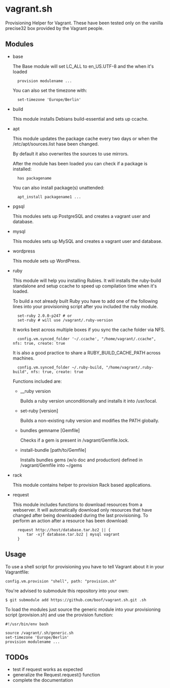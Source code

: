vagrant.sh
==========

Provisioning Helper for Vagrant. These have been tested only on the vanilla precise32 box provided by the Vagrant people.

Modules
-------

- base

  The Base module will set LC_ALL to en_US.UTF-8 and the when it's loaded

        provision modulename ...

  You can also set the timezone with:

        set-timezone 'Europe/Berlin'

- build

  This module installs Debians build-essential and sets up ccache.

- apt

  This module updates the package cache every two days or when the /etc/apt/sources.list hase been changed.

  By default it also overwrites the sources to use mirrors.

  After the module has been loaded you can check if a package is installed:

        has packagename

  You can also install package(s) unattended:

        apt_install packagename1 ...

- pgsql

  This modules sets up PostgreSQL and creates a vagrant user and database.

- mysql

  This modules sets up MySQL and creates a vagrant user and database.

- wordpress

  This module sets up WordPress.

- ruby

  This module will help you installing Rubies. It will installs the ruby-build standalone and setup ccache to speed up compilation time when it's loaded.

  To build a not already built Ruby you have to add one of the following lines into your provisioning script after you included the ruby module.

        set-ruby 2.0.0-p247 # or
        set-ruby # will use /vagrant/.ruby-version

  It works best across multiple boxes if you sync the cache folder via NFS.

        config.vm.synced_folder '~/.ccache', "/home/vagrant/.ccache", nfs: true, create: true

  It is also a good practice to share a RUBY_BUILD_CACHE_PATH across machines.

        config.vm.synced_folder ~/.ruby-build, "/home/vagrant/.ruby-build", nfs: true, create: true

  Functions included are:

    - __ruby version

      Builds a ruby version unconditionally and installs it into /usr/local.

    - set-ruby [version]

      Builds a non-existing ruby version and modifies the PATH globally.

    - bundles gemname [Gemfile]

      Checks if a gem is present in /vagrant/Gemfile.lock.

    - install-bundle [path/to/Gemfile]

      Installs bundles gems (w/o doc and production) defined in /vagrant/Gemfile into ~/gems

- rack

  This module contains helper to provision Rack based applications.

- request

  This module includes functions to download resources from a webserver. It will automatically download only resources that have changed after being downloaded during the last provisioning. To perform an action after a resource has been download:

        request http://host/database.tar.bz2 || {
            tar -xjf database.tar.bz2 | mysql vagrant
        }

Usage
-----

To use a shell script for provisioning you have to tell Vagrant about it in your Vagrantfile:

    config.vm.provision "shell", path: "provision.sh"

You're advised to submodule this repository into your own:

    $ git submodule add https://github.com/boof/vagrant.sh.git .sh

To load the modules just source the generic module into your provisioning script (provision.sh) and use the provision function:

    #!/usr/bin/env bash

    source /vagrant/.sh/generic.sh
    set-timezone 'Europe/Berlin'
    provision modulename ...

TODOs
-----

- test if request works as expected
- generalize the Request.request() function
- complete the documentation
